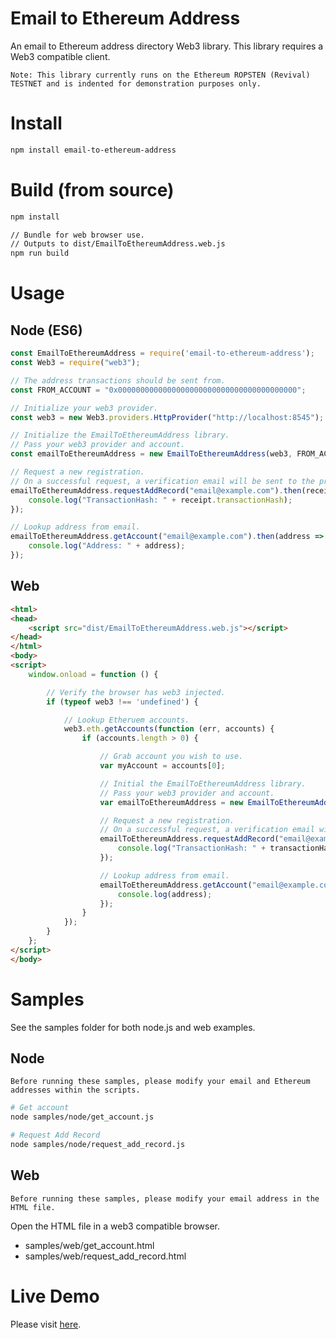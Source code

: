 # Email to Ethereum Address

An email to Ethereum address directory Web3 library. This library requires a Web3 compatible client.

`Note: This library currently runs on the Ethereum ROPSTEN (Revival) TESTNET and is indented for demonstration purposes only.`

# Install
```bash
npm install email-to-ethereum-address
```

# Build (from source)
```bash
npm install

// Bundle for web browser use.
// Outputs to dist/EmailToEthereumAddress.web.js
npm run build
```

# Usage

## Node (ES6)

```javascript
const EmailToEthereumAddress = require('email-to-ethereum-address');
const Web3 = require("web3");

// The address transactions should be sent from.
const FROM_ACCOUNT = "0x0000000000000000000000000000000000000000";

// Initialize your web3 provider.
const web3 = new Web3.providers.HttpProvider("http://localhost:8545");

// Initialize the EmailToEthereumAddress library.
// Pass your web3 provider and account.
const emailToEthereumAddress = new EmailToEthereumAddress(web3, FROM_ACCOUNT);

// Request a new registration.
// On a successful request, a verification email will be sent to the provided email address.
emailToEthereumAddress.requestAddRecord("email@example.com").then(receipt => {
    console.log("TransactionHash: " + receipt.transactionHash);
});

// Lookup address from email.
emailToEthereumAddress.getAccount("email@example.com").then(address => {
    console.log("Address: " + address);
});
```

## Web

```html
<html>
<head>
    <script src="dist/EmailToEthereumAddress.web.js"></script>
</head>
</html>
<body>
<script>
    window.onload = function () {

        // Verify the browser has web3 injected.
        if (typeof web3 !== 'undefined') {

            // Lookup Etheruem accounts.
            web3.eth.getAccounts(function (err, accounts) {
                if (accounts.length > 0) {

                    // Grab account you wish to use.
                    var myAccount = accounts[0];

                    // Initial the EmailToEthereumAddress library.
                    // Pass your web3 provider and account.
                    var emailToEthereumAddress = new EmailToEthereumAddress(web3.currentProvider, myAccount);

                    // Request a new registration.
                    // On a successful request, a verification email will be sent to the provided email address.
                    emailToEthereumAddress.requestAddRecord("email@example.com", function (error, transactionHash) {
                        console.log("TransactionHash: " + transactionHash);
                    });

                    // Lookup address from email.
                    emailToEthereumAddress.getAccount("email@example.com", function (address) {
                        console.log(address);
                    });
                }
            });
        }
    };
</script>
</body>
```

# Samples

See the samples folder for both node.js and web examples.

## Node 

`Before running these samples, please modify your email and Ethereum addresses within the scripts.`

```bash
# Get account
node samples/node/get_account.js

# Request Add Record
node samples/node/request_add_record.js
```

## Web

`Before running these samples, please modify your email address in the HTML file.`

Open the HTML file in a web3 compatible browser.
- samples/web/get_account.html
- samples/web/request_add_record.html

# Live Demo
Please visit [here](https://whois.nventify.com/).